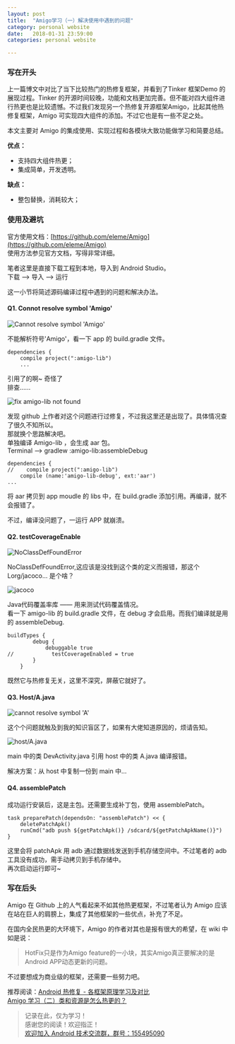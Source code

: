 ```yaml
---
layout: post
title:  "Amigo学习（一）解决使用中遇到的问题"
category: personal website
date:   2018-01-31 23:59:00
categories: personal website

---
```



### **写在开头**

上一篇博文中对比了当下比较热门的热修复框架，并看到了Tinker 框架Demo 的展现过程。Tinker 的开源时间较晚，功能和文档更加完善。但不能对四大组件进行热更也是比较遗憾。不过我们发现另一个热修复开源框架Amigo，比起其他热修复框架，Amigo 可实现四大组件的添加。不过它也是有一些不足之处。

本文主要对 Amigo 的集成使用、实现过程和各模块大致功能做学习和简要总结。

**优点：**

- 支持四大组件热更；
- 集成简单，开发透明。

**缺点：**

- 整包替换，消耗较大；

### **使用及避坑**

官方使用文档：[https://github.com/eleme/Amigo](https://github.com/eleme/Amigo)  
使用方法参见官方文档，写得非常详细。

笔者这里是直接下载工程到本地，导入到 Android Studio。  
下载 --> 导入 --> 运行

这一小节将简述源码编译过程中遇到的问题和解决办法。

#### **Q1. Connot resolve symbol 'Amigo'**

![Cannot resolve symbol 'Amigo'](http://upload-images.jianshu.io/upload_images/4105122-fd866b74004e6fb8?imageMogr2/auto-orient/strip%7CimageView2/2/w/1240)

不能解析符号'Amigo'，看一下 app 的 build.gradle 文件。  

```
dependencies {
    compile project(":amigo-lib")
    ...
```

引用了的啊~ 奇怪了  
排查......  

![fix amigo-lib not found](http://upload-images.jianshu.io/upload_images/4105122-55871ae8a3dea072?imageMogr2/auto-orient/strip%7CimageView2/2/w/1240)

发现 github 上作者对这个问题进行过修复，不过我这里还是出现了。具体情况查了很久不知所以。  
那就换个思路解决吧。  
单独编译 Amigo-lib ，会生成 aar 包。  
Terminal --> gradlew :amigo-lib:assembleDebug

```
dependencies {
//    compile project(":amigo-lib")
    compile (name:'amigo-lib-debug', ext:'aar')
...
```

将 aar 拷贝到 app moudle 的 libs 中，在 build.gradle 添加引用。再编译，就不会报错了。

不过，编译没问题了，一运行 APP 就崩溃。

#### **Q2. testCoverageEnable**

![NoClassDefFoundError](http://upload-images.jianshu.io/upload_images/4105122-71a25288948ac8c1?imageMogr2/auto-orient/strip%7CimageView2/2/w/1240)

NoClassDefFoundError,这应该是没找到这个类的定义而报错，那这个 Lorg/jacoco... 是个啥？  

![jacoco](http://upload-images.jianshu.io/upload_images/4105122-ccfd97f70fd33aa4?imageMogr2/auto-orient/strip%7CimageView2/2/w/1240)

Java代码覆盖率库 —— 用来测试代码覆盖情况。  
看一下 amigo-lib 的 build.gradle 文件，在 debug 才会启用。而我们编译就是用的 assembleDebug.

```
buildTypes {
        debug {
            debuggable true
//            testCoverageEnabled = true
        }
    }
```

既然它与热修复无关，这里不深究，屏蔽它就好了。

#### **Q3. Host/A.java**

![cannot resolve symbol 'A'](http://upload-images.jianshu.io/upload_images/4105122-ed7ea40b163ad47e?imageMogr2/auto-orient/strip%7CimageView2/2/w/1240)

这个个问题就触及到我的知识盲区了，如果有大佬知道原因的，烦请告知。  

![host/A.java](http://upload-images.jianshu.io/upload_images/4105122-57c73a9afc74b397?imageMogr2/auto-orient/strip%7CimageView2/2/w/1240)

main 中的类 DevActivity.java 引用 host 中的类 A.java 编译报错。

解决方案：从 host 中复制一份到 main 中...

#### **Q4. assemblePatch**

成功运行安装后，这是主包。还需要生成补丁包，使用 assemblePatch。  

```
task preparePatch(dependsOn: "assemblePatch") << {
    deletePatchApk()
    runCmd("adb push ${getPatchApk()} /sdcard/${getPatchApkName()}")
}
```

这里会将 patchApk 用 adb 通过数据线发送到手机存储空间中。不过笔者的 adb 工具没有成功，需手动拷贝到手机存储中。  
再次启动运行即可~

### **写在后头**

Amigo 在 Github 上的人气看起来不如其他热更框架，不过笔者认为 Amigo 应该在站在巨人的肩膀上，集成了其他框架的一些优点，补充了不足。  

在国内全民热更的大环境下，Amigo 的作者对其也是报有很大的希望，在 wiki 中如是说：

> HotFix只是作为Amigo feature的一小块，其实Amigo真正要解决的是Android APP动态更新的问题。
 
不过要想成为商业级的框架，还需要一些努力吧。

推荐阅读：[Android 热修复 - 各框架原理学习及对比](https://www.jianshu.com/p/2eae8a69eb27)  
[Amigo 学习（二）类和资源是怎么热更的？](https://www.jianshu.com/p/813e36b321f8)  

>记录在此，仅为学习！  
感谢您的阅读！欢迎指正！  
[欢迎加入 Android 技术交流群，群号：155495090](https://jq.qq.com/?_wv=1027&k=5hr8OKj)